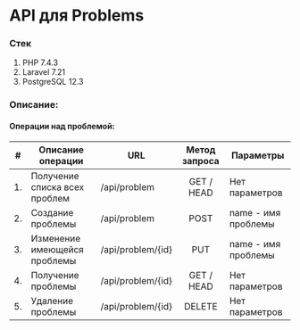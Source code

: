 # API для Problems

### Стек
1. PHP 7.4.3
2. Laravel 7.21
3. PostgreSQL 12.3

### Описание:

#### Операции над проблемой:
|#  | Описание операции             | URL               | Метод запроса | Параметры           |
|---|-------------------------------|-------------------|:-------------:|---------------------|
|1. | Получение списка всех проблем | /api/problem     | GET / HEAD    | Нет параметров      |
|2. | Создание проблемы             | /api/problem      | POST          | name - имя проблемы |
|3. | Изменение имеющейся проблемы  | /api/problem/{id} | PUT           | name - имя проблемы |
|4. | Получение проблемы            | /api/problem/{id} | GET / HEAD    | Нет параметров      |
|5. | Удаление проблемы             | /api/problem/{id} | DELETE        | Нет параметров      |



